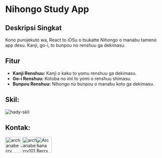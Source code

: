 # **Nihongo Study App**

## **Deskripsi Singkat**

Kono purojekuto wa, React to iOSu o tsukatte Nihongo o manabu tameno app desu. Kanji, go-i, to bunpou no renshuu ga dekimasu.

## **Fitur**

* **Kanji Renshuu:** Kanji o kaku to yomu renshuu ga dekimasu.
* **Go-i Renshuu:** Kotoba no imi to yomi o renshuu shimasu.
* **Bunpou Renshuu:** Nihongo no bunpou o manabu koto ga dekimasu.

<h2>Skil:</h2>
<img src="https://skillicons.dev/icons?i=html,css,js,nodejs,bash&theme=dark" alt="hady-skil">

<h2>Kontak:</h2>
<p align="left">
  <a href="https://facebook.com/hady.zen.in" target="blank">
    <img align="center" src="https://raw.githubusercontent.com/rahuldkjain/github-profile-readme-generator/master/src/images/icons/Social/facebook.svg" alt="archanaberry" height="50" width="50">
  </a>
  <a href="https://instagram.com/hady.zen.in" target="blank">
    <img align="center" src="https://skillicons.dev/icons?i=instagram&theme=dark" alt="archanaberry101" height="50" width="50">
  </a>
  <a href="https://wa.me/6281262260170" target="blank">
    <img align="center" src="https://pomf2.lain.la/f/v4npl8n1.png" alt="Archana Berry Developer" height="50" width="50" style="margin-left: -10">
  </a>
</p>
